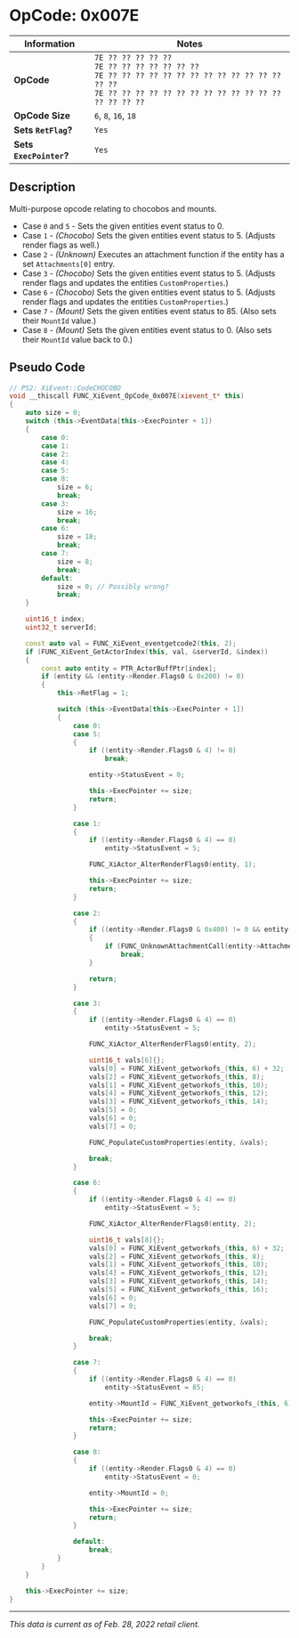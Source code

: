 # OpCode: 0x007E

| Information               | Notes |
|---                        |---    |
| **OpCode**                | `7E ?? ?? ?? ?? ??` <br> `7E ?? ?? ?? ?? ?? ?? ??` <br> `7E ?? ?? ?? ?? ?? ?? ?? ?? ?? ?? ?? ?? ?? ?? ??` <br> `7E ?? ?? ?? ?? ?? ?? ?? ?? ?? ?? ?? ?? ?? ?? ?? ?? ??` |
| **OpCode Size**           | `6`, `8`, `16`, `18` |
| **Sets `RetFlag`?**       | `Yes` |
| **Sets `ExecPointer`?**   | `Yes` |

## Description

Multi-purpose opcode relating to chocobos and mounts.

  * Case `0` and `5` - Sets the given entities event status to 0.
  * Case `1` - _(Chocobo)_ Sets the given entities event status to 5. (Adjusts render flags as well.)
  * Case `2` - _(Unknown)_ Executes an attachment function if the entity has a set `Attachments[0]` entry.
  * Case `3` - _(Chocobo)_ Sets the given entities event status to 5. (Adjusts render flags and updates the entities `CustomProperties`.)
  * Case `6` - _(Chocobo)_ Sets the given entities event status to 5. (Adjusts render flags and updates the entities `CustomProperties`.)
  * Case `7` - _(Mount)_ Sets the given entities event status to 85. (Also sets their `MountId` value.)
  * Case `8` - _(Mount)_ Sets the given entities event status to 0. (Also sets their `MountId` value back to 0.)

## Pseudo Code

```cpp
// PS2: XiEvent::CodeCHOCOBO
void __thiscall FUNC_XiEvent_OpCode_0x007E(xievent_t* this)
{
    auto size = 0;
    switch (this->EventData[this->ExecPointer + 1])
    {
        case 0:
        case 1:
        case 2:
        case 4:
        case 5:
        case 8:
            size = 6;
            break;
        case 3:
            size = 16;
            break;
        case 6:
            size = 18;
            break;
        case 7:
            size = 8;
            break;
        default:
            size = 0; // Possibly wrong?
            break;
    }

    uint16_t index;
    uint32_t serverId;

    const auto val = FUNC_XiEvent_eventgetcode2(this, 2);
    if (FUNC_XiEvent_GetActorIndex(this, val, &serverId, &index))
    {
        const auto entity = PTR_ActorBuffPtr[index];
        if (entity && (entity->Render.Flags0 & 0x200) != 0)
        {
            this->RetFlag = 1;

            switch (this->EventData[this->ExecPointer + 1])
            {
                case 0:
                case 5:
                {
                    if ((entity->Render.Flags0 & 4) != 0)
                        break;

                    entity->StatusEvent = 0;

                    this->ExecPointer += size;
                    return;
                }

                case 1:
                {
                    if ((entity->Render.Flags0 & 4) == 0)
                        entity->StatusEvent = 5;

                    FUNC_XiActor_AlterRenderFlags0(entity, 1);

                    this->ExecPointer += size;
                    return;
                }

                case 2:
                {
                    if ((entity->Render.Flags0 & 0x400) != 0 && entity->Attachments[0])
                    {
                        if (FUNC_UnknownAttachmentCall(entity->Attachments[0]))
                            break;
                    }

                    return;
                }

                case 3:
                {
                    if ((entity->Render.Flags0 & 4) == 0)
                        entity->StatusEvent = 5;

                    FUNC_XiActor_AlterRenderFlags0(entity, 2);

                    uint16_t vals[6]{};
                    vals[0] = FUNC_XiEvent_getworkofs_(this, 6) + 32;
                    vals[2] = FUNC_XiEvent_getworkofs_(this, 8);
                    vals[1] = FUNC_XiEvent_getworkofs_(this, 10);
                    vals[4] = FUNC_XiEvent_getworkofs_(this, 12);
                    vals[3] = FUNC_XiEvent_getworkofs_(this, 14);
                    vals[5] = 0;
                    vals[6] = 0;
                    vals[7] = 0;

                    FUNC_PopulateCustomProperties(entity, &vals);

                    break;
                }

                case 6:
                {
                    if ((entity->Render.Flags0 & 4) == 0)
                        entity->StatusEvent = 5;

                    FUNC_XiActor_AlterRenderFlags0(entity, 2);

                    uint16_t vals[8]{};
                    vals[0] = FUNC_XiEvent_getworkofs_(this, 6) + 32;
                    vals[2] = FUNC_XiEvent_getworkofs_(this, 8);
                    vals[1] = FUNC_XiEvent_getworkofs_(this, 10);
                    vals[4] = FUNC_XiEvent_getworkofs_(this, 12);
                    vals[3] = FUNC_XiEvent_getworkofs_(this, 14);
                    vals[5] = FUNC_XiEvent_getworkofs_(this, 16);
                    vals[6] = 0;
                    vals[7] = 0;

                    FUNC_PopulateCustomProperties(entity, &vals);

                    break;
                }

                case 7:
                {
                    if ((entity->Render.Flags0 & 4) == 0)
                        entity->StatusEvent = 85;

                    entity->MountId = FUNC_XiEvent_getworkofs_(this, 6) + 1;

                    this->ExecPointer += size;
                    return;
                }

                case 8:
                {
                    if ((entity->Render.Flags0 & 4) == 0)
                        entity->StatusEvent = 0;

                    entity->MountId = 0;

                    this->ExecPointer += size;
                    return;
                }

                default:
                    break;
            }
        }
    }

    this->ExecPointer += size;
}
```

---

_This data is current as of Feb. 28, 2022 retail client._